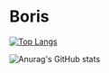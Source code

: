 # Boris

[![Top Langs](https://github-readme-stats.vercel.app/api/top-langs/?username=borisdmv&layout=compact&theme=blue-green)](https://github.com/borisdmv/github-readme-stats)

![Anurag's GitHub stats](https://github-readme-stats.vercel.app/api?username=borisdmv&show_icons=true&theme=blue-green)
